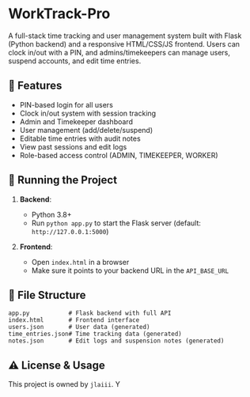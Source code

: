 # WorkTrack-Pro

A full-stack time tracking and user management system built with Flask (Python backend) and a responsive HTML/CSS/JS frontend. Users can clock in/out with a PIN, and admins/timekeepers can manage users, suspend accounts, and edit time entries.

## 🔧 Features

- PIN-based login for all users
- Clock in/out system with session tracking
- Admin and Timekeeper dashboard
- User management (add/delete/suspend)
- Editable time entries with audit notes
- View past sessions and edit logs
- Role-based access control (ADMIN, TIMEKEEPER, WORKER)

## 🚀 Running the Project

1. **Backend**:
   - Python 3.8+
   - Run `python app.py` to start the Flask server (default: `http://127.0.0.1:5000`)

2. **Frontend**:
   - Open `index.html` in a browser
   - Make sure it points to your backend URL in the `API_BASE_URL`

## 📁 File Structure

```
app.py           # Flask backend with full API
index.html       # Frontend interface
users.json       # User data (generated)
time_entries.json# Time tracking data (generated)
notes.json       # Edit logs and suspension notes (generated)
```

## ⚠️ License & Usage

This project is owned by `jlaiii`. Y
